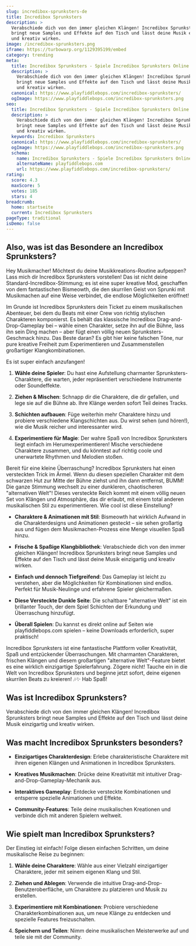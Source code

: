 ```yaml
---
slug: incredibox-sprunksters-de
title: Incredibox Sprunksters
description: >
  Verabschiede dich von den immer gleichen Klängen! Incredibox Sprunksters
  bringt neue Samples und Effekte auf den Tisch und lässt deine Musik einzigartig
  und kreativ wirken.
image: /incredibox-sprunksters.png
iframe: https://turbowarp.org/1129395199/embed
category: trending
meta:
  title: Incredibox Sprunksters - Spiele Incredibox Sprunksters Online
  description: >
    Verabschiede dich von den immer gleichen Klängen! Incredibox Sprunksters
    bringt neue Samples und Effekte auf den Tisch und lässt deine Musik einzigartig
    und kreativ wirken.
  canonical: https://www.playfiddlebops.com/incredibox-sprunksters/
  ogImage: https://www.playfiddlebops.com/incredibox-sprunksters.png
seo:
  title: Incredibox Sprunksters - Spiele Incredibox Sprunksters Online
  description: >
    Verabschiede dich von den immer gleichen Klängen! Incredibox Sprunksters
    bringt neue Samples und Effekte auf den Tisch und lässt deine Musik einzigartig
    und kreativ wirken.
  keywords: Incredibox Sprunksters
  canonical: https://www.playfiddlebops.com/incredibox-sprunksters/
  ogImage: https://www.playfiddlebops.com/incredibox-sprunksters.png
  schema:
    name: Incredibox Sprunksters - Spiele Incredibox Sprunksters Online
    alternateName: playfiddlebops.com
    url: https://www.playfiddlebops.com/incredibox-sprunksters/
rating:
  score: 4.3
  maxScore: 5
  votes: 185
  stars: 4
breadcrumb:
  home: startseite
  current: Incredibox Sprunksters
pageType: traditional
isDemo: false
---
```


## Also, was ist das Besondere an Incredibox Sprunksters?

Hey Musikmacher! Möchtest du deine Musikkreations-Routine aufpeppen? Lass mich dir Incredibox Sprunksters vorstellen! Das ist nicht deine Standard-Incredibox-Stimmung; es ist eine super kreative Mod, geschaffen von dem fantastischen Bismeowth, die den skurrilen Geist von Sprunki mit Musikmachen auf eine Weise verbindet, die endlose Möglichkeiten eröffnet!

Im Grunde ist Incredibox Sprunksters dein Ticket zu einem musikalischen Abenteuer, bei dem du Beats mit einer Crew von richtig stylischen Charakteren komponierst. Es behält das klassische Incredibox Drag-and-Drop-Gameplay bei – wähle einen Charakter, setze ihn auf die Bühne, lass ihn sein Ding machen – aber fügt einen völlig neuen Sprunksters-Geschmack hinzu. Das Beste daran? Es gibt hier keine falschen Töne, nur pure kreative Freiheit zum Experimentieren und Zusammenstellen großartiger Klangkombinationen.

Es ist super einfach anzufangen!

1. **Wähle deine Spieler**: Du hast eine Aufstellung charmanter Sprunksters-Charaktere, die warten, jeder repräsentiert verschiedene Instrumente oder Soundeffekte.

1. **Ziehen & Mischen**: Schnapp dir die Charaktere, die dir gefallen, und lege sie auf die Bühne ab. Ihre Klänge werden sofort Teil deines Tracks.

1. **Schichten aufbauen**: Füge weiterhin mehr Charaktere hinzu und probiere verschiedene Klangschichten aus. Du wirst sehen (und hören!), wie die Musik reicher und interessanter wird.

1. **Experimentiere für Magie**: Der wahre Spaß von Incredibox Sprunksters liegt einfach im Herumexperimentieren! Mische verschiedene Charaktere zusammen, und du könntest auf richtig coole und unerwartete Rhythmen und Melodien stoßen.

Bereit für eine kleine Überraschung? Incredibox Sprunksters hat einen versteckten Trick im Ärmel. Wenn du diesen speziellen Charakter mit dem schwarzen Hut zur Mitte der Bühne ziehst und ihn dann entfernst, BUMM! Die ganze Stimmung wechselt zu einer dunkleren, chaotischeren "alternativen Welt"! Dieses versteckte Reich kommt mit einem völlig neuen Set von Klängen und Atmosphäre, das dir erlaubt, mit einem total anderen musikalischen Stil zu experimentieren. Wie cool ist diese Einstellung?

- **Charaktere & Animationen mit Stil**: Bismeowth hat wirklich Aufwand in die Charakterdesigns und Animationen gesteckt – sie sehen großartig aus und fügen dem Musikmachen-Prozess eine Menge visuellen Spaß hinzu.

- **Frische & Spaßige Klangbibliothek**: Verabschiede dich von den immer gleichen Klängen! Incredibox Sprunksters bringt neue Samples und Effekte auf den Tisch und lässt deine Musik einzigartig und kreativ wirken.

- **Einfach und dennoch Tiefgreifend**: Das Gameplay ist leicht zu verstehen, aber die Möglichkeiten für Kombinationen sind endlos. Perfekt für Musik-Neulinge und erfahrene Spieler gleichermaßen.

- **Diese Versteckte Dunkle Seite**: Die schaltbare "alternative Welt" ist ein brillanter Touch, der dem Spiel Schichten der Erkundung und Überraschung hinzufügt.

- **Überall Spielen**: Du kannst es direkt online auf Seiten wie playfiddlebops.com spielen – keine Downloads erforderlich, super praktisch!

Incredibox Sprunksters ist eine fantastische Plattform voller Kreativität, Spaß und entzückender Überraschungen. Mit charmanten Charakteren, frischen Klängen und diesem großartigen "alternative Welt"-Feature bietet es eine wirklich einzigartige Spielerfahrung. Zögere nicht! Tauche ein in die Welt von Incredibox Sprunksters und beginne jetzt sofort, deine eigenen skurrilen Beats zu kreieren! 🎶✨ Hab Spaß!

## Was ist Incredibox Sprunksters?

Verabschiede dich von den immer gleichen Klängen! Incredibox Sprunksters bringt neue Samples und Effekte auf den Tisch und lässt deine Musik einzigartig und kreativ wirken.

## Was macht Incredibox Sprunksters besonders?

- **Einzigartiges Charakterdesign**: Erlebe charakteristische Charaktere mit ihren eigenen Klängen und Animationen in Incredibox Sprunksters.

- **Kreatives Musikmachen**: Drücke deine Kreativität mit intuitiver Drag-and-Drop-Gameplay-Mechanik aus.

- **Interaktives Gameplay**: Entdecke versteckte Kombinationen und entsperre spezielle Animationen und Effekte.

- **Community-Features**: Teile deine musikalischen Kreationen und verbinde dich mit anderen Spielern weltweit.

## Wie spielt man Incredibox Sprunksters?

Der Einstieg ist einfach! Folge diesen einfachen Schritten, um deine musikalische Reise zu beginnen:

1. **Wähle deine Charaktere**: Wähle aus einer Vielzahl einzigartiger Charaktere, jeder mit seinem eigenen Klang und Stil.

1. **Ziehen und Ablegen**: Verwende die intuitive Drag-and-Drop-Benutzeroberfläche, um Charaktere zu platzieren und Musik zu erstellen.

1. **Experimentiere mit Kombinationen**: Probiere verschiedene Charakterkombinationen aus, um neue Klänge zu entdecken und spezielle Features freizuschalten.

1. **Speichern und Teilen**: Nimm deine musikalischen Meisterwerke auf und teile sie mit der Community.